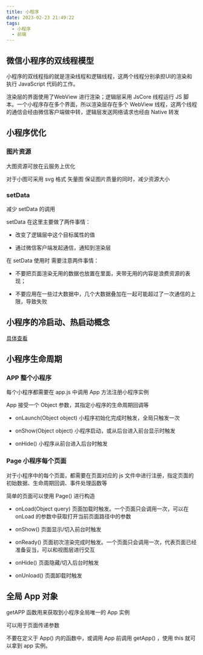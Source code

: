 ```yaml
---
title: 小程序
date: 2023-02-23 21:49:22
tags:
  - 小程序
  - 前端
---
```


## 微信小程序的双线程模型

小程序的双线程指的就是渲染线程和逻辑线程，这两个线程分别承担UI的渲染和执行 JavaScript 代码的工作。

渲染层的界面使用了WebView 进行渲染；逻辑层采用 JsCore 线程运行 JS 脚本。一个小程序存在多个界面，所以渲染层存在多个 WebView 线程，这两个线程的通信会经由微信客户端做中转，逻辑层发送网络请求也经由 Native 转发

## 小程序优化

###

### 图片资源

大图资源可放在云服务上优化

对于小图可采用 svg 格式 矢量图 保证图片质量的同时，减少资源大小

### setData

减少 setData 的调用

setData 在这里主要做了两件事情：

+ 改变了逻辑层中这个目标属性的值

+ 通过微信客户端发起通信，通知到渲染层

在 setData 使用时 需要注意两件事情：

+ 不要把页面渲染无用的数据也放置在里面，夹带无用的内容是浪费资源的表现；

+ 不要应用在一些过大数据中，几个大数据叠加在一起可能超过了一次通信的上限，导致失败


## 小程序的冷启动、热启动概念

[具体查看](https://developers.weixin.qq.com/miniprogram/dev/framework/runtime/operating-mechanism.html)

## 小程序生命周期

### APP 整个小程序

每个小程序都需要在 app.js 中调用 App 方法注册小程序实例

App 接受一个 Object 参数，其指定小程序的生命周期回调等

+ onLaunch(Object object)
小程序初始化完成时触发，全局只触发一次

+ onShow(Object object)
小程序启动，或从后台进入前台显示时触发

+ onHide()
小程序从前台进入后台时触发

### Page 小程序每个页面
对于小程序中的每个页面，都需要在页面对应的 js 文件中进行注册，指定页面的初始数据、生命周期回调、事件处理函数等

简单的页面可以使用 Page() 进行构造

+ onLoad(Object query)
页面加载时触发。一个页面只会调用一次，可以在 onLoad 的参数中获取打开当前页面路径中的参数

+ onShow()
页面显示/切入前台时触发

+ onReady()
页面初次渲染完成时触发。一个页面只会调用一次，代表页面已经准备妥当，可以和视图层进行交互

+ onHide()
页面隐藏/切入后台时触发

+ onUnload()
页面卸载时触发


## 全局 App 对象

getAPP 函数用来获取到小程序全局唯一的 App 实例

可以用于页面传递参数

不要在定义于 App() 内的函数中，或调用 App 前调用 getApp() ，使用 this 就可以拿到 app 实例。
